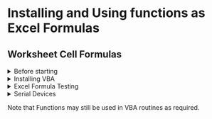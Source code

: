 # Installing and Using functions as Excel Formulas
## Worksheet Cell Formulas


<details><summary>Before starting</summary>
<p>

* Check that the Com Port settings match on both the PC and attached device.  
* Connect a terminal emulator or similar device to the PC's COM Port. 
* See [screenshot](MODE_COM1.jpg) in folder for Com Port settings check on host PC.

</p>
</details>   

<details><summary>Installing VBA</summary>
<p>

1.  Download SERIAL_PORT_EXTRA_SIMPLE_VBAn.bas 
2.  Open a new Excel document 
3.  Enter the VBA Environment (Alt-F11)
4.  From VBA Environment, view the Project Explorer (Control-R)
5.  From Project Explorer, right-hand click and select Import File.
6.  Import the file SERIAL_PORT_EXTRA_SIMPLE_VBAn.bas
7.  Check that a new module SERIAL_PORT_VBA_SIMPLE is created and visible in the Modules folder. 
8.  Check/Edit `COM_PORT_NUMBER` value at start of module SERIAL_PORT_VBA_SIMPLE  
9.  In function `READ_COM_PORT`, remove the comment mark before `Application.Volatile`    
10. Close and return to Excel (Alt-Q)  
11. IMPORTANT - save document as type **Macro-Enabled** with a file name of your choice.
  

</p>
</details>   

<details><summary>Excel Formula Testing</summary>
<p>

<details><summary>Start Com Port</summary>
<p>  
  
* In Cell **A3**, type the formula `=start_com_port()` and hit return
* Check that `TRUE` is now shown in cell **A3**
* `TRUE` confirms that the port has started.
* `FALSE` means port not started, i.e. not found, already in use etc.   
  
</p>
</details>    
 
<details><summary>Send to Com Port</summary>
<p>    
  
* Enter some short text in Cell **B5** - e.g. **TEST123**
* In Cell **A5**, type the formula `=send_com_port(B5)` and hit return
* Check that `TRUE` is now shown in cell **A5**  
* Check that **TEST123** appears on your device
* Change the text in Cell **B5** - e.g. **QWERTY** and hit return
* Check that `TRUE` is still shown in cell **A5**  
* Check that **QWERTY** appears on your device
* This confirms that `send_com_port` is working.    
  
  </p>
</details>   
  
<details><summary>Read from Com Port</summary>
<p>    
  
* In Cell **B7**, type the formula `=read_com_port()` and hit return
* Enter some text on your device - e.g. **HELLO**
* Change any other cell or press F9 key on your PC 
* Check that **HELLO** appears in Cell **B7**
* Change any other cell or press F9 key on your PC for a second time
* Check that Cell **B7** returns to blank (no new data to read)
* Enter some new text on your device - e.g. **AGAIN** 
* Change any other cell or press F9 key on your PC for a third time
* Check that **AGAIN** appears in Cell **B7**  
* This confirms that `read_com_port` and `Application.Volatile` are working.  
  
</p>
</details>     

 <details><summary>Stop Com Port</summary>
<p>  
  
* In Cell **A9**, type the formula `=stop_com_port()` and hit return
* Check that `TRUE` is now shown in cell **A9**
* `TRUE` confirms that the port has stopped.
* Change any other cell or press F9 key on your PC
* Check that **FALSE** appears in Cell **A5** _(send_com_port has failed as expected)_
* This confirms that `stop_com_port` is working. 
  
</p>
</details> 
  
</p>
</details>    
  
<details><summary>Serial Devices</summary>
<p> 
  
#### Passive Devices  

These devices do **not** need a command to be sent before replying.  
Reads should function from Excel with no further action required.  
Send functions are usually not required, or required once only.  
 
#### Active Devices 
  
These devices  **do** need a command to be sent before replying.  

  A read delay will normally be required to allow sufficient time for the :-
  
  a) device to process the read command  
  b) serial data to be transmitted back 

Remove the comment mark from `Kernel_Sleep_Milliseconds` in function `read_com_port`
    
</p>
</details>   

Note that Functions may still be used in VBA routines as required. 
